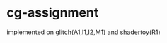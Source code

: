 # cg-assignment
implemented on [glitch](https://glitch.com)(A1,I1,I2,M1) and [shadertoy](https://www.shadertoy.com)(R1)
